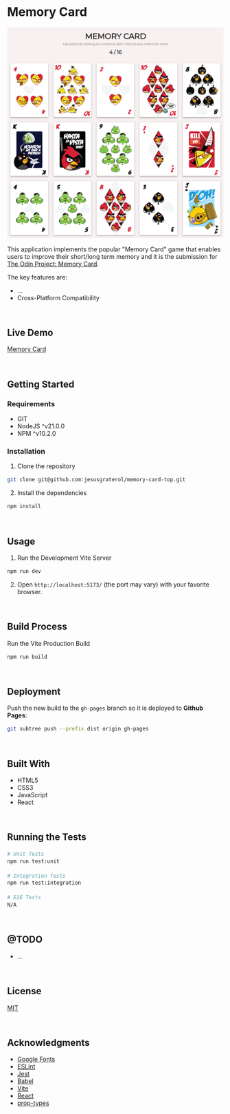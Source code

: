 # Memory Card

![Memory Card](./readme-assets/screenshot-01.png)

This application implements the popular "Memory Card" game that enables users to improve their short/long term memory and it is the submission for  [The Odin Project: Memory Card](https://www.theodinproject.com/lessons/node-path-react-new-memory-card). 

The key features are:

- ...
- Cross-Platform Compatibility




<br/>

## Live Demo

[Memory Card](https://jesusgraterol.github.io/memory-card/)




<br/>

## Getting Started

### Requirements

- GIT
- NodeJS ^v21.0.0
- NPM ^v10.2.0

### Installation

1) Clone the repository
```bash
git clone git@github.com:jesusgraterol/memory-card-top.git
```

2) Install the dependencies
```bash
npm install
```



<br/>

## Usage

1) Run the Development Vite Server

```bash
npm run dev
```

2) Open `http://localhost:5173/` (the port may vary) with your favorite browser.


<br/>

## Build Process

Run the Vite Production Build
```bash
npm run build
```


<br/>

## Deployment

Push the new build to the `gh-pages` branch so it is deployed to **Github Pages**:

```bash
git subtree push --prefix dist origin gh-pages
```




<br/>

## Built With

- HTML5
- CSS3
- JavaScript
- React




<br/>

## Running the Tests

```bash
# Unit Tests
npm run test:unit

# Integration Tests
npm run test:integration

# E2E Tests
N/A
```




<br/>

## @TODO

- ...




<br/>

## License

[MIT](https://choosealicense.com/licenses/mit/)




<br/>

## Acknowledgments

- [Google Fonts](https://fonts.google.com/icons)
- [ESLint](https://eslint.org/)
- [Jest](https://jestjs.io/)
- [Babel](https://babeljs.io/)
- [Vite](https://vitejs.dev/)
- [React](https://react.dev/)
- [prop-types](https://github.com/facebook/prop-types)
